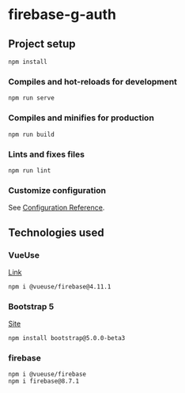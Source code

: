 # firebase-g-auth

## Project setup
```
npm install
```

### Compiles and hot-reloads for development
```
npm run serve
```

### Compiles and minifies for production
```
npm run build
```

### Lints and fixes files
```
npm run lint
```

### Customize configuration
See [Configuration Reference](https://cli.vuejs.org/config/).

## Technologies used

### VueUse
[Link](https://vueuse.org/firebase/readme.html)

```
npm i @vueuse/firebase@4.11.1

```

### Bootstrap 5
[Site](https://getbootstrap.com/)
```
npm install bootstrap@5.0.0-beta3
```

### firebase
```
npm i @vueuse/firebase
npm i firebase@8.7.1
```